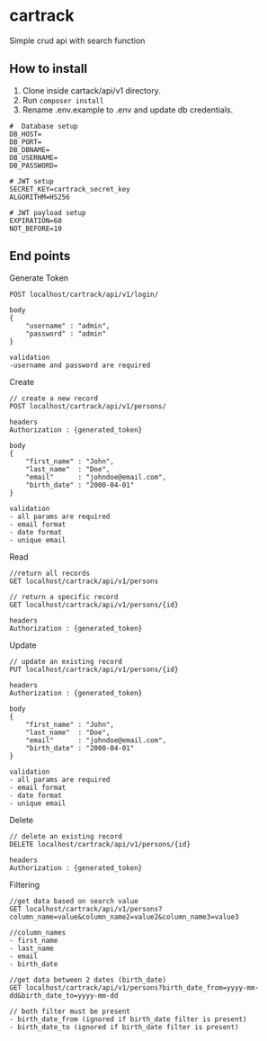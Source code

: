# cartrack
Simple crud api with search function

How to install
--------------
1. Clone inside cartack/api/v1 directory.
2. Run `composer install`
3. Rename .env.example to .env and update db credentials.

```
#  Database setup
DB_HOST=
DB_PORT=
DB_DBNAME=
DB_USERNAME=
DB_PASSWORD=

# JWT setup
SECRET_KEY=cartrack_secret_key
ALGORITHM=HS256

# JWT payload setup
EXPIRATION=60
NOT_BEFORE=10
```

End points
----------

Generate Token
```
POST localhost/cartrack/api/v1/login/

body
{
    "username" : "admin",
    "password" : "admin"
}

validation
-username and password are required
```

Create
```
// create a new record
POST localhost/cartrack/api/v1/persons/

headers
Authorization : {generated_token}

body
{
    "first_name" : "John",
    "last_name"  : "Doe",
    "email"      : "johndoe@email.com",
    "birth_date" : "2000-04-01"
}

validation
- all params are required
- email format
- date format
- unique email
```

Read
```
//return all records
GET localhost/cartrack/api/v1/persons

// return a specific record
GET localhost/cartrack/api/v1/persons/{id}

headers
Authorization : {generated_token}
```

Update
```
// update an existing record
PUT localhost/cartrack/api/v1/persons/{id}

headers
Authorization : {generated_token}

body
{
    "first_name" : "John",
    "last_name"  : "Doe",
    "email"      : "johndoe@email.com",
    "birth_date" : "2000-04-01"
}

validation
- all params are required
- email format
- date format
- unique email
```

Delete
```
// delete an existing record
DELETE localhost/cartrack/api/v1/persons/{id}

headers
Authorization : {generated_token}
```

Filtering
```
//get data based on search value
GET localhost/cartrack/api/v1/persons?column_name=value&column_name2=value2&column_name3=value3

//column_names
- first_name
- last_name
- email
- birth_date

//get data between 2 dates (birth_date)
GET localhost/cartrack/api/v1/persons?birth_date_from=yyyy-mm-dd&birth_date_to=yyyy-mm-dd

// both filter must be present
- birth_date_from (ignored if birth_date filter is present)
- birth_date_to (ignored if birth_date filter is present)
```





